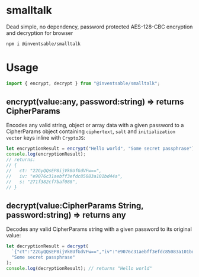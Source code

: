 # smalltalk

Dead simple, no dependency, password protected AES-128-CBC encryption and decryption for browser

```bash
npm i @inventsable/smalltalk
```

# Usage

```js
import { encrypt, decrypt } from "@inventsable/smalltalk";
```

## encrypt(value:any, password:string) => returns CipherParams

Encodes any valid string, object or array data with a given password to a CipherParams object containing `ciphertext`, `salt` and `initialization vector` keys inline with `CryptoJS`:

```js
let encryptionResult = encrypt("Hello world", "Some secret passphrase");
console.log(encryptionResult);
// returns:
// {
//   ct: "22GyQQsEP8ijVk8UfGdVFw==",
//   iv: "e9076c31aebff3efdc85083a101bd44a",
//   s: "271f382cf7baf088",
// }
```

## decrypt(value:CipherParams String, password:string) => returns any

Decodes any valid CipherParams string with a given password to its original value:

```js
let decryptionResult = decrypt(
  `{"ct":"22GyQQsEP8ijVk8UfGdVFw==","iv":"e9076c31aebff3efdc85083a101bd44a","s":"271f382cf7baf088"}`,
  "Some secret passphrase"
);
console.log(decryptionResult); // returns "Hello world"
```
